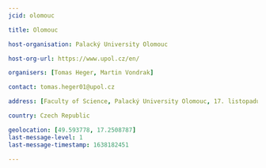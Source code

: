 ```yaml
---
jcid: olomouc

title: Olomouc

host-organisation: Palacký University Olomouc

host-org-url: https://www.upol.cz/en/ 

organisers: [Tomas Heger, Martin Vondrak] 

contact: tomas.heger01@upol.cz 

address: [Faculty of Science, Palacký University Olomouc, 17. listopadu 1192/12, Olomouc, 771 46]

country: Czech Republic

geolocation: [49.593778, 17.2508787]
last-message-level: 1
last-message-timestamp: 1638182451

---
```

